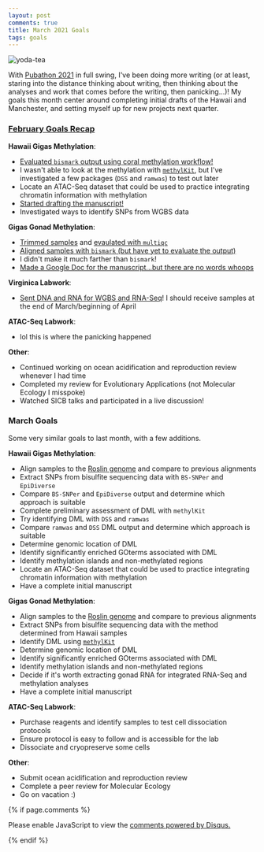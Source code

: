 ```yaml
---
layout: post
comments: true
title: March 2021 Goals
tags: goals
---
```


![yoda-tea](https://user-images.githubusercontent.com/22335838/109706263-948e8b00-7b4d-11eb-9462-1253050ead30.jpg)

With [Pubathon 2021](https://robertslab.github.io/resources/Pubathon/) in full swing, I've been doing more writing (or at least, staring into the distance thinking about writing, then thinking about the analyses and work that comes before the writing, then panicking...)! My goals this month center around completing initial drafts of the Hawaii and Manchester, and setting myself up for new projects next quarter.

### [February Goals Recap](https://yaaminiv.github.io/February-2021-Goals/)

**Hawaii Gigas Methylation**:

- [Evaluated `bismark` output using coral methylation workflow!](https://yaaminiv.github.io/Hawaii-Gigas-Methylation-Analysis-Part5/)
- I wasn't able to look at the methylation with [`methylKit`](https://bioconductor.org/packages/release/bioc/vignettes/methylKit/inst/doc/methylKit.html), but I've investigated a few packages (`DSS` and `ramwas`) to test out later
- Locate an ATAC-Seq dataset that could be used to practice integrating chromatin information with methylation
- [Started drafting the manuscript!](https://docs.google.com/document/d/1uqPDX2BWuWlEeS_d5JMTATvJFaEJOZED2SOVpqkLOJM/edit#heading=h.cmsdeulk6pg5)
- Investigated ways to identify SNPs from WGBS data

**Gigas Gonad Methylation**:

- [Trimmed samples](https://yaaminiv.github.io/WGBS-Analysis-Part11/) and [evaulated with `multiqc`](https://yaaminiv.github.io/WGBS-Analysis-Part12/)
- [Aligned samples with `bismark` (but have yet to evaluate the output)](https://yaaminiv.github.io/WGBS-Analysis-Part13/)
- I didn't make it much farther than `bismark`!
- [Made a Google Doc for the manuscript...but there are no words whoops](https://docs.google.com/document/d/1tEqyvmxe4CqBbq-bBeOa_r0oX_WH1SPy9ofJg26p3po/edit)

**Virginica Labwork**:

- [Sent DNA and RNA for WGBS and RNA-Seq](https://yaaminiv.github.io/Virginica-Gonad-DNA-Extractions-Part14/)! I should receive samples at the end of March/beginning of April

**ATAC-Seq Labwork**:

- lol this is where the panicking happened

**Other**:

- Continued working on ocean acidification and reproduction review whenever I had time
- Completed my review for Evolutionary Applications (not Molecular Ecology I misspoke)
- Watched SICB talks and participated in a live discussion!

### March Goals

Some very similar goals to last month, with a few additions.

**Hawaii Gigas Methylation**:

- Align samples to the [Roslin genome](https://www.ncbi.nlm.nih.gov/assembly/GCF_902806645.1) and compare to previous alignments
- Extract SNPs from bisulfite sequencing data with `BS-SNPer` and `EpiDiverse`
- Compare `BS-SNPer` and `EpiDiverse` output and determine which approach is suitable
- Complete preliminary assessment of DML with `methylKit`
- Try identifying DML with `DSS` and `ramwas`
- Compare `ramwas` and `DSS` DML output and determine which approach is suitable
- Determine genomic location of DML
- Identify significantly enriched GOterms associated with DML
- Identify methylation islands and non-methylated regions
- Locate an ATAC-Seq dataset that could be used to practice integrating chromatin information with methylation
- Have a complete initial manuscript

**Gigas Gonad Methylation**:

- Align samples to the [Roslin genome](https://www.ncbi.nlm.nih.gov/assembly/GCF_902806645.1) and compare to previous alignments
- Extract SNPs from bisulfite sequencing data with the method determined from Hawaii samples
- Identify DML using  [`methylKit`](https://bioconductor.org/packages/release/bioc/vignettes/methylKit/inst/doc/methylKit.html)
- Determine genomic location of DML
- Identify significantly enriched GOterms associated with DML
- Identify methylation islands and non-methylated regions
- Decide if it's worth extracting gonad RNA for integrated RNA-Seq and methylation analyses
- Have a complete initial manuscript

**ATAC-Seq Labwork**:

- Purchase reagents and identify samples to test cell dissociation protocols
- Ensure protocol is easy to follow and is accessible for the lab
- Dissociate and cryopreserve some cells

**Other**:

- Submit ocean acidification and reproduction review
- Complete a peer review for Molecular Ecology
- Go on vacation :)

{% if page.comments %}

<div id="disqus_thread"></div>
<script>

/**
*  RECOMMENDED CONFIGURATION VARIABLES: EDIT AND UNCOMMENT THE SECTION BELOW TO INSERT DYNAMIC VALUES FROM YOUR PLATFORM OR CMS.
*  LEARN WHY DEFINING THESE VARIABLES IS IMPORTANT: https://disqus.com/admin/universalcode/#configuration-variables*/
/*
var disqus_config = function () {
this.page.url = PAGE_URL;  // Replace PAGE_URL with your page's canonical URL variable
this.page.identifier = PAGE_IDENTIFIER; // Replace PAGE_IDENTIFIER with your page's unique identifier variable
};
*/
(function() { // DON'T EDIT BELOW THIS LINE
var d = document, s = d.createElement('script');
s.src = 'https://the-responsible-grad-student.disqus.com/embed.js';
s.setAttribute('data-timestamp', +new Date());
(d.head || d.body).appendChild(s);
})();
</script>
<noscript>Please enable JavaScript to view the <a href="https://disqus.com/?ref_noscript">comments powered by Disqus.</a></noscript>

{% endif %}

<script id="dsq-count-scr" src="//the-responsible-grad-student.disqus.com/count.js" async></script>
